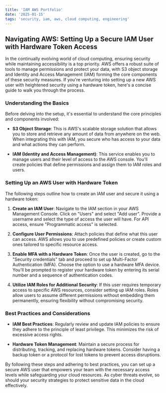 ```yaml
---
title: 'IAM AWS Portfolio'
date: '2025-01-15'
tags: 'security, iam, aws, cloud computing, engineering'
---
```


## Navigating AWS: Setting Up a Secure IAM User with Hardware Token Access

In the continually evolving world of cloud computing, ensuring security while maintaining accessibility is a top priority. AWS offers a robust suite of tools to manage permissions and protect your data, with S3 object storage and Identity and Access Management (IAM) forming the core components of these security measures. If you're venturing into setting up a new AWS user with heightened security using a hardware token, here's a concise guide to walk you through the process.

### Understanding the Basics

Before delving into the setup, it's essential to understand the core principles and components involved:

- **S3 Object Storage**: This is AWS's scalable storage solution that allows you to store and retrieve any amount of data from anywhere on the web. When integrating this with IAM, you secure who has access to your data and what actions they can perform.

- **IAM (Identity and Access Management)**: This service enables you to manage users and their level of access to the AWS console. You'll create policies that define permissions and assign them to IAM roles and users.

### Setting Up an AWS User with Hardware Token

The following steps outline how to create an IAM user and secure it using a hardware token:

1. **Create an IAM User**: Navigate to the IAM section in your AWS Management Console. Click on "Users" and select "Add user". Provide a username and select the type of access the user will have. For API access, ensure "Programmatic access" is selected.

2. **Configure User Permissions**: Attach policies that define what this user can access. AWS allows you to use predefined policies or create custom ones tailored to specific resource access.

3. **Enable MFA with a Hardware Token**: Once the user is created, go to the "Security credentials" tab and proceed to set up Multi-Factor Authentication (MFA). Choose the option to use a hardware MFA device. You'll be prompted to register your hardware token by entering its serial number and a sequence of authentication codes.

4. **Utilize IAM Roles for Additional Security**: If this user requires temporary access to specific AWS resources, consider setting up IAM roles. Roles allow users to assume different permissions without embedding them permanently, ensuring flexibility without compromising security.

### Best Practices and Considerations

- **IAM Best Practices**: Regularly review and update IAM policies to ensure they adhere to the principle of least privilege. This minimizes the risk of excessive access rights.

- **Hardware Token Management**: Maintain a secure process for distributing, tracking, and replacing hardware tokens. Consider having a backup token or a protocol for lost tokens to prevent access disruptions.

By following these steps and adhering to best practices, you can set up a secure AWS user that empowers your team with the necessary access levels while safeguarding your cloud resources. As cyber threats evolve, so should your security strategies to protect sensitive data in the cloud effectively.
